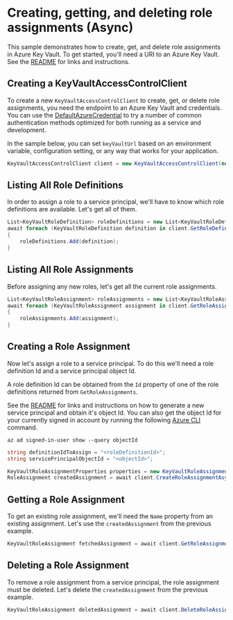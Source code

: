 # Creating, getting, and deleting role assignments (Async)

This sample demonstrates how to create, get, and delete role assignments in Azure Key Vault.
To get started, you'll need a URI to an Azure Key Vault. See the [README](https://github.com/Azure/azure-sdk-for-net/blob/master/sdk/keyvault/Azure.Security.KeyVault.Administration/README.md) for links and instructions.

## Creating a KeyVaultAccessControlClient

To create a new `KeyVaultAccessControlClient` to create, get, or delete role assignments, you need the endpoint to an Azure Key Vault and credentials.
You can use the [DefaultAzureCredential][DefaultAzureCredential] to try a number of common authentication methods optimized for both running as a service and development.

In the sample below, you can set `keyVaultUrl` based on an environment variable, configuration setting, or any way that works for your application.

```C# Snippet:HelloCreateKeyVaultAccessControlClient
KeyVaultAccessControlClient client = new KeyVaultAccessControlClient(new Uri(keyVaultUrl), new DefaultAzureCredential());
```

## Listing All Role Definitions

In order to assign a role to a service principal, we'll have to know which role definitions are available. Let's get all of them.

```C# Snippet:GetRoleDefinitionsAsync
List<KeyVaultRoleDefinition> roleDefinitions = new List<KeyVaultRoleDefinition>();
await foreach (KeyVaultRoleDefinition definition in client.GetRoleDefinitionsAsync(KeyVaultRoleScope.Global))
{
    roleDefinitions.Add(definition);
}
```

## Listing All Role Assignments

Before assigning any new roles, let's get all the current role assignments.

```C# Snippet:GetRoleAssignmentsAsync
List<KeyVaultRoleAssignment> roleAssignments = new List<KeyVaultRoleAssignment>();
await foreach (KeyVaultRoleAssignment assignment in client.GetRoleAssignmentsAsync(KeyVaultRoleScope.Global))
{
    roleAssignments.Add(assignment);
}
```

## Creating a Role Assignment

Now let's assign a role to a service principal. To do this we'll need a role definition Id and a service principal object Id.

A role definition Id can be obtained from the `Id` property of one of the role definitions returned from `GetRoleAssignments`.

See the [README](https://github.com/Azure/azure-sdk-for-net/blob/master/sdk/keyvault/Azure.Security.KeyVault.Administration/README.md) for links and instructions on how to generate a new service principal and obtain it's object Id.
You can also get the object Id for your currently signed in account by running the following [Azure CLI][azure_cli] command.
```
az ad signed-in-user show --query objectId
```

```C# Snippet:CreateRoleAssignmentAsync
string definitionIdToAssign = "<roleDefinitionId>";
string servicePrincipalObjectId = "<objectId>";

KeyVaultRoleAssignmentProperties properties = new KeyVaultRoleAssignmentProperties(definitionIdToAssign, servicePrincipalObjectId);
RoleAssignment createdAssignment = await client.CreateRoleAssignmentAsync(RoleAssignmentScope.Global, properties);
```

## Getting a Role Assignment

To get an existing role assignment, we'll need the `Name` property from an existing assignment. Let's use the `createdAssignment` from the previous example.

```C# Snippet:GetRoleAssignmentAsync
KeyVaultRoleAssignment fetchedAssignment = await client.GetRoleAssignmentAsync(KeyVaultRoleScope.Global, createdAssignment.Name);
```

## Deleting a Role Assignment
To remove a role assignment from a service principal, the role assignment must be deleted. Let's delete the `createdAssignment` from the previous example.

```C# Snippet:DeleteRoleAssignmentAsync
KeyVaultRoleAssignment deletedAssignment = await client.DeleteRoleAssignmentAsync(KeyVaultRoleScope.Global, createdAssignment.Name);
```

<!-- LINKS -->
[azure_cli]: https://docs.microsoft.com/cli/azure
[DefaultAzureCredential]: https://github.com/Azure/azure-sdk-for-net/blob/master/sdk/identity/Azure.Identity/README.md
